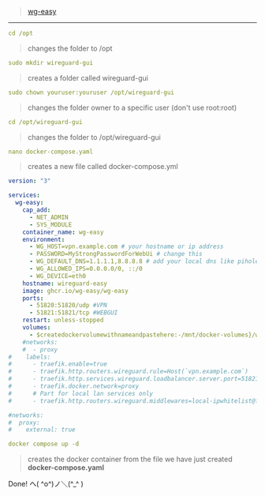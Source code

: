 >[wg-easy](https://github.com/WeeJeWel/wg-easy)
_________________________________________________________
```yml
cd /opt
```

>changes the folder to /opt

```yml
sudo mkdir wireguard-gui
```

>creates a folder called wireguard-gui

```yml
sudo chown youruser:youruser /opt/wireguard-gui
```
>changes the folder owner to a specific user (don't use root:root)

```yml
cd /opt/wireguard-gui
```

>changes the folder to /opt/wireguard-gui

```yml
nano docker-compose.yaml
```
>creates a new file called docker-compose.yml

```yml
version: "3"

services:
  wg-easy:
    cap_add:
      - NET_ADMIN
      - SYS_MODULE
    container_name: wg-easy
    environment:
      - WG_HOST=vpn.example.com # your hostname or ip address
      - PASSWORD=MyStrongPasswordForWebUi # change this
      - WG_DEFAULT_DNS=1.1.1.1,8.8.8.8 # add your local dns like pihole
      - WG_ALLOWED_IPS=0.0.0.0/0, ::/0
      - WG_DEVICE=eth0
    hostname: wireguard-easy
    image: ghcr.io/wg-easy/wg-easy
    ports:
      - 51820:51820/udp #VPN
      - 51821:51821/tcp #WEBGUI
    restart: unless-stopped
    volumes:
      - $createdockervolumewithnameandpastehere:-/mnt/docker-volumes}/wg-easy:/etc/wireguard
    #networks:
    #  - proxy
#    labels:
#      - traefik.enable=true
#      - traefik.http.routers.wireguard.rule=Host(`vpn.example.com`)
#      - traefik.http.services.wireguard.loadbalancer.server.port=51821
#      - traefik.docker.network=proxy
#      # Part for local lan services only
#      - traefik.http.routers.wireguard.middlewares=local-ipwhitelist@file

#networks:
#  proxy:
#    external: true
```

```yml
docker compose up -d
```
>creates the docker container from the file we have just created **docker-compose.yaml**

Done! ヘ( ^o^)ノ＼(^_^ )